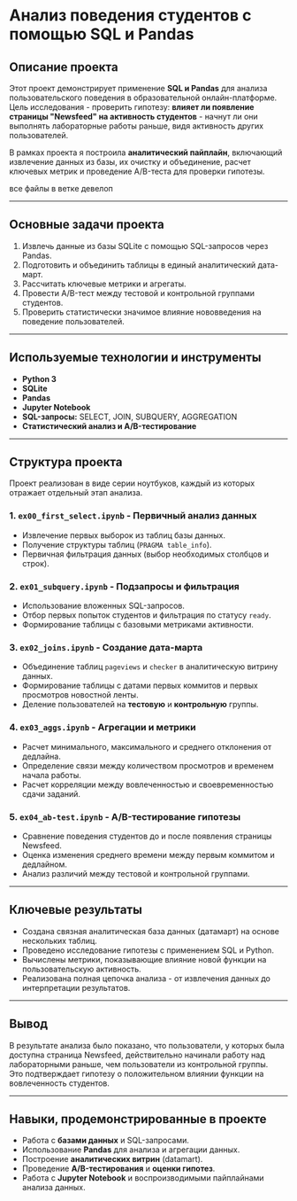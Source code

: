 # Анализ поведения студентов с помощью SQL и Pandas

## Описание проекта

Этот проект демонстрирует применение **SQL и Pandas** для анализа пользовательского поведения в образовательной онлайн-платформе.  
Цель исследования - проверить гипотезу: **влияет ли появление страницы "Newsfeed" на активность студентов** - начнут ли они выполнять лабораторные работы раньше, видя активность других пользователей.

В рамках проекта я построила **аналитический пайплайн**, включающий извлечение данных из базы, их очистку и объединение, расчет ключевых метрик и проведение A/B-теста для проверки гипотезы.

все файлы в ветке девелоп

---

## Основные задачи проекта

1. Извлечь данные из базы SQLite с помощью SQL-запросов через Pandas.  
2. Подготовить и объединить таблицы в единый аналитический дата-март.  
3. Рассчитать ключевые метрики и агрегаты.  
4. Провести A/B-тест между тестовой и контрольной группами студентов.  
5. Проверить статистически значимое влияние нововведения на поведение пользователей.

---

## Используемые технологии и инструменты

- **Python 3**
- **SQLite**
- **Pandas**
- **Jupyter Notebook**
- **SQL-запросы:** SELECT, JOIN, SUBQUERY, AGGREGATION
- **Статистический анализ и A/B-тестирование**

---

## Структура проекта

Проект реализован в виде серии ноутбуков, каждый из которых отражает отдельный этап анализа.

### 1. `ex00_first_select.ipynb` - Первичный анализ данных
- Извлечение первых выборок из таблиц базы данных.  
- Получение структуры таблиц (`PRAGMA table_info`).  
- Первичная фильтрация данных (выбор необходимых столбцов и строк).

### 2. `ex01_subquery.ipynb` - Подзапросы и фильтрация
- Использование вложенных SQL-запросов.  
- Отбор первых попыток студентов и фильтрация по статусу `ready`.  
- Формирование таблицы с базовыми метриками активности.

### 3. `ex02_joins.ipynb` - Создание дата-марта
- Объединение таблиц `pageviews` и `checker` в аналитическую витрину данных.  
- Формирование таблицы с датами первых коммитов и первых просмотров новостной ленты.  
- Деление пользователей на **тестовую** и **контрольную** группы.  

### 4. `ex03_aggs.ipynb` - Агрегации и метрики
- Расчет минимального, максимального и среднего отклонения от дедлайна.  
- Определение связи между количеством просмотров и временем начала работы.  
- Расчет корреляции между вовлеченностью и своевременностью сдачи заданий.

### 5. `ex04_ab-test.ipynb` - A/B-тестирование гипотезы
- Сравнение поведения студентов до и после появления страницы Newsfeed.  
- Оценка изменения среднего времени между первым коммитом и дедлайном.  
- Анализ различий между тестовой и контрольной группами.

---

## Ключевые результаты

- Создана связная аналитическая база данных (датамарт) на основе нескольких таблиц.  
- Проведено исследование гипотезы с применением SQL и Python.  
- Вычислены метрики, показывающие влияние новой функции на пользовательскую активность.  
- Реализована полная цепочка анализа - от извлечения данных до интерпретации результатов.

---

## Вывод

В результате анализа было показано, что пользователи, у которых была доступна страница Newsfeed, действительно начинали работу над лабораторными раньше, чем пользователи из контрольной группы.  
Это подтверждает гипотезу о положительном влиянии функции на вовлеченность студентов.

---

## Навыки, продемонстрированные в проекте

- Работа с **базами данных** и SQL-запросами.  
- Использование **Pandas** для анализа и агрегации данных.  
- Построение **аналитических витрин** (datamart).  
- Проведение **A/B-тестирования** и **оценки гипотез**.  
- Работа с **Jupyter Notebook** и воспроизводимыми пайплайнами анализа данных.
